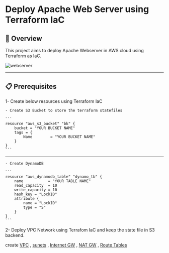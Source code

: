 # Deploy Apache Web Server using Terraform IaC

## 📝 Overview
This project aims to deploy Apache Webserver in AWS cloud using Terraform as IaC.


![webserver](https://github.com/alaa-alshitany/Deploy-Apache-Webserver-in-AWS-using-Terraform/assets/71197108/711eb419-8a9e-44b4-bf7b-2fdbcd2bfcab)

---

## 📋 Prerequisites
1- Create below resources using  Terraform IaC
    
    - Create S3 Bucket to store the terraform statefiles
    
    ```
    resource "aws_s3_bucket" "bk" {
        bucket = "YOUR BUCKET NAME"
        tags = {
            Name        = "YOUR BUCKET NAME"
        }
    }
    ```
---
    - Create DynamoDB
    
    ```
    resource "aws_dynamodb_table" "dynamo_tb" {
        name           = "YOUR TABLE NAME"
        read_capacity  = 10
        write_capacity = 10
        hash_key = "LockID"
        attribute {
            name = "LockID"
            type = "S"
        }
    }
    ```

2- Deploy VPC Network using Terrafom IaC and keep the state file in S3 backend.

create [VPC](https://github.com/alaa-alshitany/Deploy-Apache-Webserver-in-AWS-using-Terraform/blob/main/Terraform/vpc.tf) , [sunets](https://github.com/alaa-alshitany/Deploy-Apache-Webserver-in-AWS-using-Terraform/blob/main/Terraform/subnets.tf) , [Internet GW](https://github.com/alaa-alshitany/Deploy-Apache-Webserver-in-AWS-using-Terraform/blob/main/Terraform/IGW.tf) , [NAT GW](https://github.com/alaa-alshitany/Deploy-Apache-Webserver-in-AWS-using-Terraform/blob/main/Terraform/NGW.tf) , [Route Tables](https://github.com/alaa-alshitany/Deploy-Apache-Webserver-in-AWS-using-Terraform/blob/main/Terraform/Route-Table.tf)
